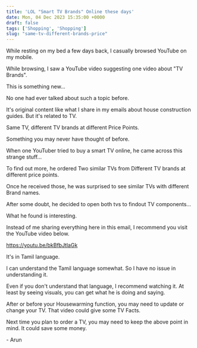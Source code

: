 ```yaml
---
title: 'LOL "Smart TV Brands" Online these days'
date: Mon, 04 Dec 2023 15:35:00 +0000
draft: false
tags: ['Shopping', 'Shopping']
slug: "same-tv-different-brands-price"
---
```


While resting on my bed a few days back, I casually browsed YouTube on my mobile.

While browsing, I saw a YouTube video suggesting one video about "TV Brands".

This is something new…

No one had ever talked about such a topic before.

It's original content like what I share in my emails about house construction guides. But it's related to TV.

Same TV, different TV brands at different Price Points.

Something you may never have thought of before.

When one YouTuber tried to buy a smart TV online, he came across this strange stuff…

To find out more, he ordered Two similar TVs from Different TV brands at different price points.

Once he received those, he was surprised to see similar TVs with different Brand names.

After some doubt, he decided to open both tvs to findout TV components…

What he found is interesting.

Instead of me sharing everything here in this email, I recommend you visit the YouTube video below.

https://youtu.be/bkBfbJtlaGk

It's in Tamil language.

I can understand the Tamil language somewhat. So I have no issue in understanding it. 

Even if you don't understand that language, I recommend watching it. At least by seeing visuals, you can get what he is doing and saying.

After or before your Housewarming function, you may need to update or change your TV. That video could give some TV Facts.

Next time you plan to order a TV, you may need to keep the above point in mind. It could save some money.

\- Arun